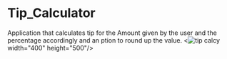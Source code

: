 # Tip_Calculator
Application that calculates tip for the Amount given by the user and the percentage accordingly and an ption to round up the value.
<![tip calcy](https://github.com/raghul3/Tip_Calculator/assets/81759525/c0e81ff5-5f21-4749-b2f1-790c147358d4)
width="400" 
     height="500"/>
